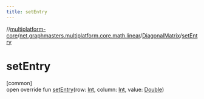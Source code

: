```yaml
---
title: setEntry
---
```

//[multiplatform-core](../../../index.html)/[net.graphmasters.multiplatform.core.math.linear](../index.html)/[DiagonalMatrix](index.html)/[setEntry](set-entry.html)



# setEntry



[common]\
open override fun [setEntry](set-entry.html)(row: [Int](https://kotlinlang.org/api/latest/jvm/stdlib/kotlin/-int/index.html), column: [Int](https://kotlinlang.org/api/latest/jvm/stdlib/kotlin/-int/index.html), value: [Double](https://kotlinlang.org/api/latest/jvm/stdlib/kotlin/-double/index.html))




